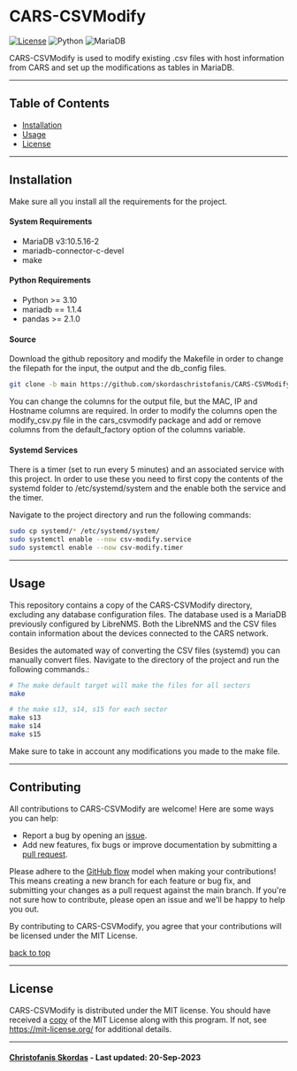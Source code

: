 # CARS-CSVModify

[![License](https://img.shields.io/badge/license-MIT-orange.svg)](LICENSE) ![Python](https://img.shields.io/badge/python-v3.11-blue.svg?logo=python) ![MariaDB](https://img.shields.io/badge/MariaDB-v3:10.5.16--2-brown.svg?logo=mariadb)

CARS-CSVModify is used to modify existing .csv files with host information from CARS and set up the modifications as tables in MariaDB.

------------
## Table of Contents

- [Installation](#installation)
- [Usage](#usage)
- [License](#license)

------------
## Installation

Make sure all you install all the requirements for the project.

#### System Requirements

- MariaDB v3:10.5.16-2
- mariadb-connector-c-devel
- make

#### Python Requirements

- Python >= 3.10
- mariadb == 1.1.4
- pandas >= 2.1.0

#### Source

Download the github repository and modify the Makefile in order to change the filepath for the input, the output and the db_config files.

```bash
git clone -b main https://github.com/skordaschristofanis/CARS-CSVModify.git
```

You can change the columns for the output file, but the MAC, IP and Hostname columns are required. In order to modify the columns open the modify_csv.py file in the cars_csvmodify package and add or remove columns from the default_factory option of the columns variable.

#### Systemd Services

There is a timer (set to run every 5 minutes) and an associated service with this project. In order to use these you need to first copy the contents of the systemd folder to /etc/systemd/system and the enable both the service and the timer. 

Navigate to the project directory and run the following commands:

```bash
sudo cp systemd/* /etc/systemd/system/
sudo systemctl enable --now csv-modify.service
sudo systemctl enable --now csv-modify.timer
```

------------
## Usage

This repository contains a copy of the CARS-CSVModify directory, excluding any database configuration files. The database used is a MariaDB previously configured by LibreNMS. Both the LibreNMS and the CSV files contain information about the devices connected to the CARS network.

Besides the automated way of converting the CSV files (systemd) you can manually convert files. Navigate to the directory of the project and run the following commands.:

```bash
# The make default target will make the files for all sectors
make

# the make s13, s14, s15 for each sector
make s13
make s14
make s15
```

Make sure to take in account any modifications you made to the make file.

------------
## Contributing

All contributions to CARS-CSVModify are welcome! Here are some ways you can help:
- Report a bug by opening an [issue](https://github.com/skordaschristofanis/CARS-CSVModify/issues).
- Add new features, fix bugs or improve documentation by submitting a [pull request](https://github.com/skordaschristofanis/CARS-CSVModify/pulls).

Please adhere to the [GitHub flow](https://docs.github.com/en/get-started/quickstart/github-flow) model when making your contributions! This means creating a new branch for each feature or bug fix, and submitting your changes as a pull request against the main branch. If you're not sure how to contribute, please open an issue and we'll be happy to help you out.

By contributing to CARS-CSVModify, you agree that your contributions will be licensed under the MIT License.

[back to top](#table-of-contents)

------------
## License

CARS-CSVModify is distributed under the MIT license. You should have received a [copy](LICENSE) of the MIT License along with this program. If not, see https://mit-license.org/ for additional details.

------------
#### [Christofanis Skordas](mailto:skordasc@uchicago.edu) - Last updated: 20-Sep-2023
